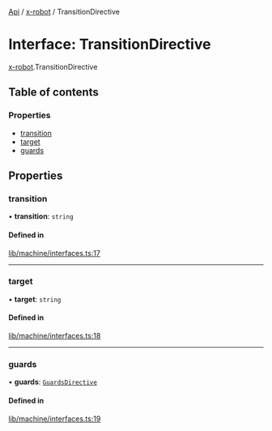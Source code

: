 [Api](../README.md) / [x-robot](../modules/x_robot.md) / TransitionDirective

# Interface: TransitionDirective

[x-robot](../modules/x_robot.md).TransitionDirective

## Table of contents

### Properties

- [transition](x_robot.TransitionDirective.md#transition)
- [target](x_robot.TransitionDirective.md#target)
- [guards](x_robot.TransitionDirective.md#guards)

## Properties

### transition

• **transition**: `string`

#### Defined in

[lib/machine/interfaces.ts:17](https://github.com/Masquerade-Circus/x-robot/blob/5edbfcd/lib/machine/interfaces.ts#L17)

___

### target

• **target**: `string`

#### Defined in

[lib/machine/interfaces.ts:18](https://github.com/Masquerade-Circus/x-robot/blob/5edbfcd/lib/machine/interfaces.ts#L18)

___

### guards

• **guards**: [`GuardsDirective`](x_robot.GuardsDirective.md)

#### Defined in

[lib/machine/interfaces.ts:19](https://github.com/Masquerade-Circus/x-robot/blob/5edbfcd/lib/machine/interfaces.ts#L19)

